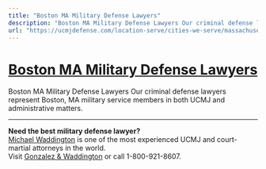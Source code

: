 ```yaml
---
title: "Boston MA Military Defense Lawyers"
description: "Boston MA Military Defense Lawyers Our criminal defense lawyers represent Boston, MA military service members in both UCMJ and administrative matters."
url: "https://ucmjdefense.com/location-serve/cities-we-serve/massachusetts-military-defense-lawyers/boston-ma-military-defense-lawyers.html"
---
```


# [Boston MA Military Defense Lawyers](https://ucmjdefense.com/location-serve/cities-we-serve/massachusetts-military-defense-lawyers/boston-ma-military-defense-lawyers.html)

Boston MA Military Defense Lawyers Our criminal defense lawyers represent Boston, MA military service members in both UCMJ and administrative matters.

---

**Need the best military defense lawyer?**  
[Michael Waddington](https://ucmjdefense.com/attorneys/michael-stewart-waddington-partner.html) is one of the most experienced UCMJ and court-martial attorneys in the world.  
Visit [Gonzalez & Waddington](https://ucmjdefense.com) or call 1-800-921-8607.
